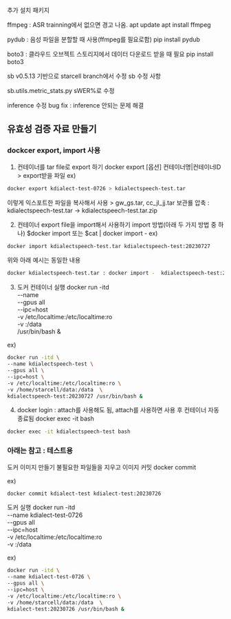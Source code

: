 추가 설치 패키지

ffmpeg : ASR trainning에서 없으면 경고 나옴.
apt update
apt install ffmpeg

pydub : 음성 파일을 분할할 때 사용(ffmpeg를 필요로함)
pip install pydub

boto3 : 클라우드 오브젝트 스토리지에서 데이터 다운로드 받을 때 필요
pip install boto3

sb v0.5.13 기반으로 starcell branch에서 수정
sb 수정 사항

sb.utils.metric_stats.py
    sWER%로 수정

inference 수정
    bug fix : inference 안되는 문제 해결


## 유효성 검증 자료 만들기   

### dockcer export, import 사용

1) 컨테이너를 tar file로 export 하기
    docker export [옵션] 컨테이너명|컨테이너ID > export받을 파일
    ex)
```bash
docker export kdialect-test-0726 > kdialectspeech-test.tar
```
이렇게 익스포트한 파일을 복사해서 사용 > gw_gs.tar, cc_jl_jj.tar
보관룔 압축 : kdialectspeech-test.tar -> kdialectspeech-test.tar.zip

2) 컨테이너 export file을 import해서 사용하기
    import 방법(아래 두 가지 방법 중 하나)
    $docker import <exported file> <container image name>
    또는
    $cat <exported file>  | docker import - <container image name>
    ex)

```bash
docker import kdialectspeech-test.tar kdialectspeech-test:20230727
```
위와 아래 예시는 동일한 내용
```bash
docker kdialectspeech-test.tar : docker import -  kdialectspeech-test:20230727
```

3) 도커 컨테이너 실행
    docker run -itd \
    --name <container name> \
    --gpus all \
    --ipc=host \
    -v /etc/localtime:/etc/localtime:ro \
    -v <your-data-dir>:/data  \
    <container image name> /usr/bin/bash &

ex)
```bash
docker run -itd \
--name kdialectspeech-test \
--gpus all \
--ipc=host \
-v /etc/localtime:/etc/localtime:ro \
-v /home/starcell/data:/data  \
kdialectspeech-test:20230727 /usr/bin/bash &
```

4) docker login : attach를 사용해도 됨, attach를 사용하면 사용 후 컨테이너 자동 종료됨
docker exec -it <container name> bash
```bash
docker exec -it kdialectspeech-test bash
```


### 아래는 참고 : 테스트용
도커 이미지 만들기 
    불필요한 파일들을 지우고 이미지 커밋
    docker commit <container name> <image name:tag>

ex)
```bash
docker commit kdialect-test kdialect-test:20230726
```


도커 실행
    docker run -itd \
    --name kdialect-test-0726 \
    --gpus all \
    --ipc=host \
    -v /etc/localtime:/etc/localtime:ro \
    -v <your-data-dir>:/data 

ex)
```bash
docker run -itd \
--name kdialect-test-0726 \
--gpus all \
--ipc=host \
-v /etc/localtime:/etc/localtime:ro \
-v /home/starcell/data:/data  \
kdialect-test:20230726 /usr/bin/bash &
```
